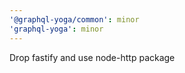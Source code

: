 ```yaml
---
'@graphql-yoga/common': minor
'graphql-yoga': minor
---
```


Drop fastify and use node-http package
